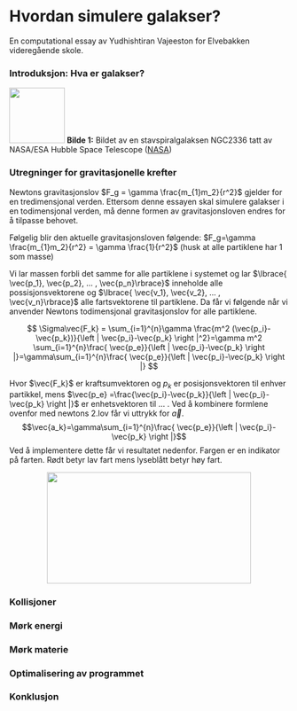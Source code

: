 # Hvordan simulere galakser?
En computational essay av Yudhishtiran Vajeeston for Elvebakken videregående skole. 

### Introduksjon: Hva er galakser?

<img src="https://your-image-url.type" width="100" height="100"> **Bilde 1:** Bildet av en stavspiralgalaksen NGC2336 tatt av NASA/ESA Hubble Space Telescope ([NASA](https://www.nasa.gov/image-feature/goddard/2021/hubble-beholds-a-big-beautiful-blue-galaxy))



### Utregninger for gravitasjonelle krefter 
Newtons gravitasjonslov $F_g = \gamma \frac{m_{1}m_2}{r^2}$ gjelder for en tredimensjonal verden. Ettersom denne essayen skal simulere galakser i en todimensjonal verden, må denne formen av gravitasjonsloven endres for å tilpasse behovet. 

Følgelig blir den aktuelle gravitasjonsloven følgende: $F_g=\gamma \frac{m_{1}m_2}{r^2} = \gamma \frac{1}{r^2}$ (husk at alle partiklene har 1 som masse)

Vi lar massen forbli det samme for alle partiklene i systemet og lar $\lbrace{ \vec{p_1}, \vec{p_2}, ... , \vec{p_n}\rbrace}$ inneholde alle possisjonsvektorene og $\lbrace{ \vec{v_1}, \vec{v_2}, ... , \vec{v_n}\rbrace}$ alle fartsvektorene til partiklene. Da får vi følgende når vi anvender Newtons todimensjonal gravitasjonslov for alle partiklene. 

$$
\Sigma\vec{F_k} = \sum_{i=1}^{n}\gamma \frac{m^2 (\vec{p_i}-\vec{p_k})}{\left | \vec{p_i}-\vec{p_k} \right |^2}=\gamma m^2  \sum_{i=1}^{n}\frac{ \vec{p_e}}{\left | \vec{p_i}-\vec{p_k} \right |}=\gamma\sum_{i=1}^{n}\frac{ \vec{p_e}}{\left | \vec{p_i}-\vec{p_k} \right |}
$$

Hvor $\vec{F_k}$ er kraftsumvektoren og $p_k$ er posisjonsvektoren til enhver partikkel, mens  $\vec{p_e} =\frac{\vec{p_i}-\vec{p_k}}{\left | \vec{p_i}-\vec{p_k} \right |}$ er enhetsvektoren til ... . Ved å kombinere formlene ovenfor med newtons 2.lov får vi uttrykk for  $\vec{a}$.  
$$\vec{a_k}=\gamma\sum_{i=1}^{n}\frac{ \vec{p_e}}{\left | \vec{p_i}-\vec{p_k} \right |}$$
Ved å implementere dette får vi resultatet nedenfor. Fargen er en indikator på farten. Rødt betyr lav fart mens lyseblått betyr høy fart.

<p align="center">
<img src="https://media.giphy.com/media/bzAM8XaelRrofNLlES/giphy.gif" width="368.5" height="200.5" />
</p>



### Kollisjoner 




### Mørk energi 


### Mørk materie 


### Optimalisering av programmet 









### Konklusjon

